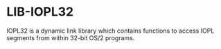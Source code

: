 LIB-IOPL32
==========

IOPL32 is a dynamic link library which contains functions to access IOPL segments from within 32-bit OS/2 programs.
